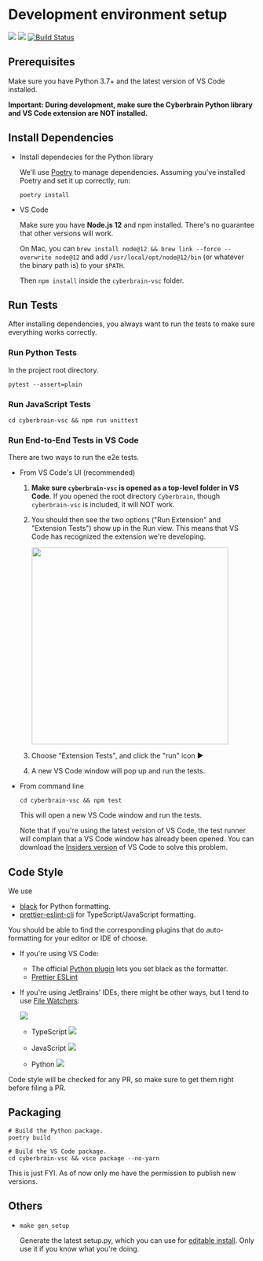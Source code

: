 # Development environment setup

[![](https://img.shields.io/badge/code%20style-black-000000.svg)](https://github.com/psf/black) [![](https://img.shields.io/badge/code_style-prettier--eslint-blueviolet)](https://github.com/prettier/prettier-eslint-cli) [![Build Status](https://dev.azure.com/laike9m/laike9m/_apis/build/status/laike9m.Cyberbrain?branchName=master)](https://dev.azure.com/laike9m/laike9m/_build/latest?definitionId=1&branchName=master)

## Prerequisites

Make sure you have Python 3.7+ and the latest version of VS Code installed.

**Important: During development, make sure the Cyberbrain Python library and VS Code extension are NOT installed.**

## Install Dependencies

- Install dependecies for the Python library
  
   We'll use [Poetry](https://python-poetry.org/) to manage dependencies. Assuming you've installed Poetry and set it up correctly, run:
   ```
   poetry install
   ```

- VS Code

   Make sure you have **Node.js 12** and npm installed. There's no guarantee that other versions will work.

   On Mac, you can `brew install node@12 && brew link --force --overwrite node@12` and add `/usr/local/opt/node@12/bin` (or whatever the binary path is) to your `$PATH`.

   Then `npm install` inside the `cyberbrain-vsc` folder.

## Run Tests

After installing dependencies, you always want to run the tests to make sure everything works correctly.

### Run Python Tests

In the project root directory.

```
pytest --assert=plain
```

### Run JavaScript Tests

```
cd cyberbrain-vsc && npm run unittest
```

### Run End-to-End Tests in VS Code

There are two ways to run the e2e tests.

- From VS Code's UI (recommended)

  1. **Make sure `cyberbrain-vsc` is opened as a top-level folder in VS Code**. If you opened the root directory `Cyberbrain`, though `cyberbrain-vsc` is included, it will NOT work.

  2. You should then see the two options ("Run Extension" and "Extension Tests") show up in the Run view. This means that VS Code has recognized the extension we're developing.

      <img src="https://user-images.githubusercontent.com/2592205/106569059-f32dfe00-64e8-11eb-853f-2d0e499683e4.png" height=400px>

  3. Choose "Extension Tests", and click the "run" icon ▶
  4. A new VS Code window will pop up and run the tests.
    
- From command line

   ```
   cd cyberbrain-vsc && npm test
   ```

  This will open a new VS Code window and run the tests.
  
  Note that if you're using the latest version of VS Code, the test runner will complain that a VS Code window has already been opened. You can download the [Insiders version](https://code.visualstudio.com/insiders/) of VS Code to solve this problem.

## Code Style

We use 
- [black](https://github.com/psf/black) for Python formatting.
- [prettier-eslint-cli](https://github.com/prettier/prettier-eslint-cli) for TypeScript/JavaScript formatting.

You should be able to find the corresponding plugins that do auto-formatting for your editor or IDE of choose.

- If you're using VS Code:
  - The official [Python plugin](https://marketplace.visualstudio.com/items?itemName=ms-python.python) lets you set black as the formatter.
  - [Prettier ESLint
](https://marketplace.visualstudio.com/items?itemName=rvest.vs-code-prettier-eslint)
- If you're using JetBrains' IDEs, there might be other ways, but I tend to use [File Watchers](https://www.jetbrains.com/help/idea/using-file-watchers.html):
  
  ![](https://user-images.githubusercontent.com/2592205/113659455-e51a6c00-9656-11eb-9eb1-fa18296380bc.png)
  
  - TypeScript
  ![](https://user-images.githubusercontent.com/2592205/113659541-1abf5500-9657-11eb-9058-e0069068a20d.png)
    
  - JavaScript
  ![](https://user-images.githubusercontent.com/2592205/113659628-480c0300-9657-11eb-9105-91e76b80a6b4.png)

  - Python
  ![](https://user-images.githubusercontent.com/2592205/113659684-6f62d000-9657-11eb-9036-ca744e7b5f68.png)

Code style will be checked for any PR, so make sure to get them right before filing a PR.

## Packaging

```
# Build the Python package.
poetry build

# Build the VS Code package.
cd cyberbrain-vsc && vsce package --no-yarn
```

This is just FYI. As of now only me have the permission to publish new versions.

## Others

- `make gen_setup`
   
   Generate the latest setup.py, which you can use for [editable install](https://stackoverflow.com/a/35064498/2142577). Only use it if you know what you're doing.
